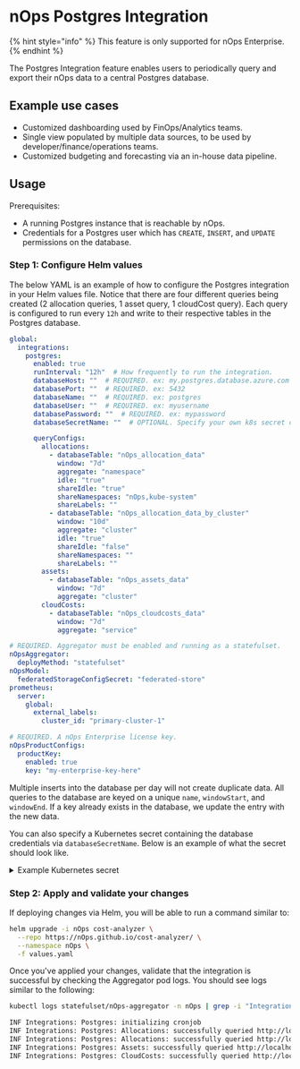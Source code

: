# nOps Postgres Integration

{% hint style="info" %}
This feature is only supported for nOps Enterprise.
{% endhint %}

The Postgres Integration feature enables users to periodically query and export their nOps data to a central Postgres database.

## Example use cases

- Customized dashboarding used by FinOps/Analytics teams.
- Single view populated by multiple data sources, to be used by developer/finance/operations teams.
- Customized budgeting and forecasting via an in-house data pipeline.

## Usage

Prerequisites:

- A running Postgres instance that is reachable by nOps.
- Credentials for a Postgres user which has `CREATE`, `INSERT`, and `UPDATE` permissions on the database.

### Step 1: Configure Helm values

The below YAML is an example of how to configure the Postgres integration in your Helm values file. Notice that there are four different queries being created (2 allocation queries, 1 asset query, 1 cloudCost query). Each query is configured to run every `12h` and write to their respective tables in the Postgres database.

```yaml
global:
  integrations:
    postgres:
      enabled: true
      runInterval: "12h"  # How frequently to run the integration.
      databaseHost: ""  # REQUIRED. ex: my.postgres.database.azure.com
      databasePort: ""  # REQUIRED. ex: 5432
      databaseName: ""  # REQUIRED. ex: postgres
      databaseUser: ""  # REQUIRED. ex: myusername
      databasePassword: ""  # REQUIRED. ex: mypassword
      databaseSecretName: ""  # OPTIONAL. Specify your own k8s secret containing the above credentials. Must have key "creds.json".

      queryConfigs:
        allocations:
          - databaseTable: "nOps_allocation_data"
            window: "7d"
            aggregate: "namespace"
            idle: "true"
            shareIdle: "true"
            shareNamespaces: "nOps,kube-system"
            shareLabels: ""
          - databaseTable: "nOps_allocation_data_by_cluster"
            window: "10d"
            aggregate: "cluster"
            idle: "true"
            shareIdle: "false"
            shareNamespaces: ""
            shareLabels: ""
        assets:
          - databaseTable: "nOps_assets_data"
            window: "7d"
            aggregate: "cluster"
        cloudCosts:
          - databaseTable: "nOps_cloudcosts_data"
            window: "7d"
            aggregate: "service"

# REQUIRED. Aggregator must be enabled and running as a statefulset.
nOpsAggregator:
  deployMethod: "statefulset"
nOpsModel:
  federatedStorageConfigSecret: "federated-store"
prometheus:
  server:
    global:
      external_labels:
        cluster_id: "primary-cluster-1"

# REQUIRED. A nOps Enterprise license key.
nOpsProductConfigs:
  productKey:
    enabled: true
    key: "my-enterprise-key-here"
```

Multiple inserts into the database per day will not create duplicate data. All queries to the database are keyed on a unique `name`, `windowStart`, and `windowEnd`. If a key already exists in the database, we update the entry with the new data.

You can also specify a Kubernetes secret containing the database credentials via `databaseSecretName`. Below is an example of what the secret should look like.

<details>
<summary> Example Kubernetes secret </summary>

```yaml
apiVersion: v1
kind: Secret
metadata:
  name: NAME_OF_YOUR_SECRET_HERE
type: Opaque
stringData:
  creds.json: |-
    {
        "host": "",
        "port": "",
        "databaseName": "",
        "user": "",
        "password": ""
    }
```

</details>

### Step 2: Apply and validate your changes

If deploying changes via Helm, you will be able to run a command similar to:

```sh
helm upgrade -i nOps cost-analyzer \
  --repo https://nOps.github.io/cost-analyzer/ \
  --namespace nOps \
  -f values.yaml
```

Once you've applied your changes, validate that the integration is successful by checking the Aggregator pod logs. You should see logs similar to the following:

```sh
kubectl logs statefulset/nOps-aggregator -n nOps | grep -i "Integrations"
```

```txt
INF Integrations: Postgres: initializing cronjob
INF Integrations: Postgres: Allocations: successfully queried http://localhost:9004/allocation?aggregate=namespace&idle=true&shareIdle=false&shareLabels=&shareNamespaces=&window=7d and inserted into REDACTED:nOps_allocation_data
INF Integrations: Postgres: Allocations: successfully queried http://localhost:9004/allocation?aggregate=cluster&idle=true&shareIdle=false&shareLabels=&shareNamespaces=&window=10d and inserted into REDACTED:nOps_allocation_data2
INF Integrations: Postgres: Assets: successfully queried http://localhost:9004/assets?aggregate=cluster&window=7d and inserted into REDACTED:nOps_assets_data
INF Integrations: Postgres: CloudCosts: successfully queried http://localhost:9004/cloudCost?aggregate=service&window=7d and inserted into REDACTED:nOps_cloud_costs
```
